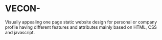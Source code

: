 # VECON-
Visually appealing one page static website design for personal or company profile having different features and attributes mainly based on HTML, CSS and javascript.
